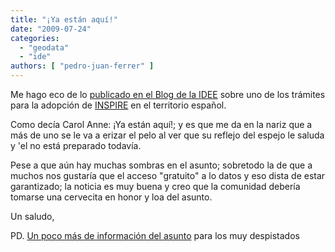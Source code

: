 ```yaml
---
title: "¡Ya están aquí!"
date: "2009-07-24"
categories: 
  - "geodata"
  - "ide"
authors: [ "pedro-juan-ferrer" ]
---
```


Me hago eco de lo [publicado en el Blog de la IDEE](http://blog-idee.blogspot.com/2009/07/el-consejo-de-ministros-opina-sobre-el.html) sobre uno de los trámites para la adopción de [INSPIRE](http://inspire.jrc.ec.europa.eu/) en el territorio español.

Como decía Carol Anne: ¡Ya están aquí!; y es que me da en la nariz que a más de uno se le va a erizar el pelo al ver que su reflejo del espejo le saluda y 'el no está preparado todavía.

Pese a que aún hay muchas sombras en el asunto; sobretodo la de que a muchos nos gustaría que el acceso "gratuito" a lo datos y eso dista de estar garantizado; la noticia es muy buena y creo que la comunidad debería tomarse una cervecita en honor y loa del asunto.

Un saludo,

PD. [Un poco más de información del asunto](http://www.idee.es/show.do?to=pideep_que_es_INSPIRE.ES) para los muy despistados
